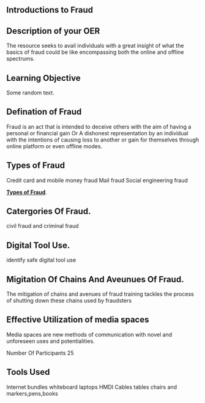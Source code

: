 ## Introductions to Fraud

## Description of your OER
The resource seeks to avail individuals with a great insight of what the basics of fraud could be like encompassing both the online and offline spectrums.

## Learning Objective 
Some random text.
## Defination of Fraud
Fraud is an act that is intended to deceive others with the aim of having a personal or financial gain Or A dishonest representation by an individual with the intentions of causing loss to another or gain for themselves through online platform or even offline modes.

## Types of Fraud
Credit card and mobile money fraud
Mail fraud
Social engineering fraud

[**Types of Fraud**](types_of_fraud.md).

## Catergories Of Fraud.
civil fraud and 
criminal fraud
## Digital Tool Use.
identify safe digital tool use
## Migitation Of Chains And Aveunues Of Fraud.
The mitigation of chains and avenues of fraud training tackles the process of shutting down these chains used by fraudsters 
## Effective Utilization of media spaces
Media spaces are new methods of communication with novel and unforeseen uses and potentialities.
  
Number Of Participants 25
## Tools Used
Internet bundles
whiteboard
laptops
HMDI Cables
tables
chairs and
markers,pens,books



